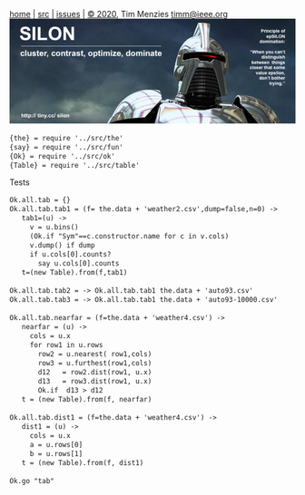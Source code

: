 <a name=top>&nbsp;<p></a>       
[home](http://tiny.cc/silon#top) |
[src](https://github.com/timm/silon/raw/master/src) | 
[issues](http://tiny.cc/silon) |
<a href="https://github.com/timm/silon/raw/master/raw/master/LICENSE.md">&copy; 2020</a>, Tim Menzies <a href="mailto:timm@ieee.org">timm&commat;ieee.org</a>
<br> [<img width=900 src="https://github.com/timm/silon/raw/master/etc/img/banner.jpg">](http://tiny.cc/silon)<br>


    {the} = require '../src/the'
    {say} = require '../src/fun'
    {Ok} = require '../src/ok'
    {Table} = require '../src/table'

Tests

    Ok.all.tab = {}
    Ok.all.tab.tab1 = (f= the.data + 'weather2.csv',dump=false,n=0) ->
       tab1=(u) ->
         v = u.bins()
         (Ok.if "Sym"==c.constructor.name for c in v.cols)
         v.dump() if dump
         if u.cols[0].counts?
           say u.cols[0].counts
       t=(new Table).from(f,tab1)

    Ok.all.tab.tab2 = -> Ok.all.tab.tab1 the.data + 'auto93.csv'
    Ok.all.tab.tab3 = -> Ok.all.tab.tab1 the.data + 'auto93-10000.csv'

    Ok.all.tab.nearfar = (f=the.data + 'weather4.csv') ->
       nearfar = (u) ->
         cols = u.x
         for row1 in u.rows
           row2 = u.nearest( row1,cols)
           row3 = u.furthest(row1,cols)
           d12   = row2.dist(row1, u.x)
           d13   = row3.dist(row1, u.x)
           Ok.if  d13 > d12
       t = (new Table).from(f, nearfar) 

    Ok.all.tab.dist1 = (f=the.data + 'weather4.csv') ->
       dist1 = (u) ->
         cols = u.x 
         a = u.rows[0]
         b = u.rows[1]
       t = (new Table).from(f, dist1)

    Ok.go "tab"
